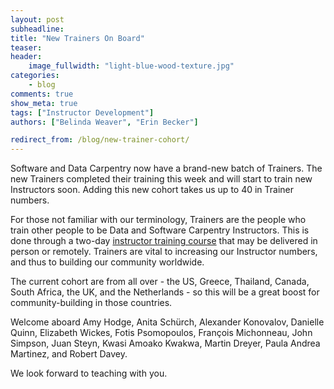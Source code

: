 ```yaml
---
layout: post
subheadline:
title: "New Trainers On Board"
teaser:
header:
    image_fullwidth: "light-blue-wood-texture.jpg"
categories:
    - blog
comments: true
show_meta: true
tags: ["Instructor Development"]
authors: ["Belinda Weaver", "Erin Becker"]

redirect_from: /blog/new-trainer-cohort/
---
```


Software and Data Carpentry now have a brand-new batch of Trainers.
The new Trainers completed their training this week and will start to train new Instructors soon.
Adding this new cohort takes us up to 40 in Trainer numbers.

For those not familiar with our terminology, Trainers are the
people who train other people to be Data and Software Carpentry Instructors. This is done through a
two-day [instructor training course](http://swcarpentry.github.io/instructor-training/) that may be delivered in person or
remotely. Trainers are vital to increasing our Instructor numbers, and thus to building our community worldwide.

The current cohort are from all over - the US, Greece, Thailand, Canada, South Africa, the UK, and the Netherlands - so this will be a great
boost for community-building in those countries.

Welcome aboard Amy Hodge, Anita Schürch, Alexander Konovalov,
Danielle Quinn, Elizabeth Wickes, Fotis Psomopoulos, François Michonneau, John Simpson, Juan Steyn, Kwasi Amoako Kwakwa,
Martin Dreyer, Paula Andrea Martinez, and Robert Davey.

We look forward to teaching with you.

